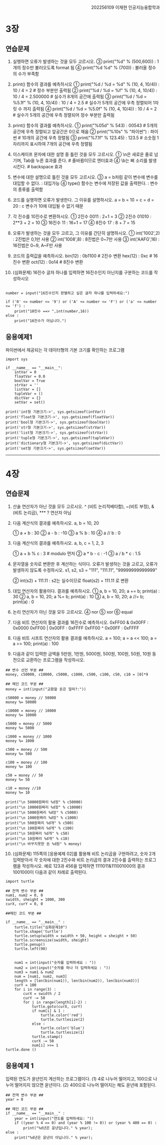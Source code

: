 
<div style="text-align: right"> 202256109 이재현 인공지능융합학과</div>

 
# 3장

## 연습문제 

1. 실행하면 오류가 발생하는 것을 모두 고르시오.
    ③ print("%d" % (500,600)) : 1개의 정수만 불러오도록 format 됨
    ④ print("%d %d" % (700)) : 불러올 정수의 수가 부족함

2. print() 함수의 결과를 예측하시오
    ① print("%d / %d = %d" % (10, 4, 10/4)) : 10 / 4 = 2 # 정수 부분만 출력됨
    ② print("%d / %d = %f" % (10, 4, 10/4)) : 10 / 4 = 2.500000 # 실수가 8개의 공간에 출력됨 
    ③ print("%d / %d = %5.1f" % (10, 4, 10/4)) : 10 / 4 =   2.5 # 실수가 5개의 공간에 우측 정렬되어 1자릿 수 까지 출력됨
    ④ print("%d / %d = %5.0f" % (10, 4, 10/4)) : 10 / 4 =     2 # 실수가 5개의 공간에 우측 정렬되어 정수 부분만 출력됨
    
3. print() 함수의 결과를 예측하시오.
    ① print("%05d" % 543) : 00543  # 5개의 공간에 우측 정렬되고 앞공간은 0으로 채움
    ② print("%10s" % "파이썬")  :       파이썬 # 10개의 공간에 우측 정렬됨
    ③ print("%7.1f" % 123.45) : 123.5 # 소숫점 1자리까지 표시하여 7개의 공간에 우측 정렬됨

4. 이스케이프 문자에 대한 설명 중 틀린 것을 모두 고르시오.
    ① \n은 새로운 줄로 넘기며, Tab을 누른 효과를 준다. # 줄바뀜이므로 엔터효과
    ④ \b는 삐 소리를 발생시킨다. # backspace 효과

5. 변수에 대한 설명으로 틀린 것을 모두 고르시오.
    ③ a = b처럼 같이 변수에 변수를 대입할 수 없다. : 대입가능
    ④ type() 함수는 변수에 저장된 값을 출력한다. : 변수의 종류를 출력함

6. 코드를 실행하면 오류가 발생한다. 그 이유를 설명하시오.
    a = b = 10 = c = d = 20 : c 변수가 10에 대입될 수 없기 때문
    
7. 각 진수를 10진수로 변환하시오.
    ① 2진수 0011 : 2+1 = 3
    ② 2진수 01010 : 2**3 + 2 = 10
    ③ 16진수 11 : 16+1 = 17
    ④ 8진수 17 : 8 + 7 = 15         
    
8. 오류가 발생하는 것을 모두 고르고, 그 이유를 간단히 설명하시오.
    ① int('1002',2) : 2진법은 0,1만 사용 
    ② int('1008',8) : 8진법은 0~7만 사용
    ③ int('AAFG',16) : 16진법은 0~9, A~F만 사용
    
9. 코드의 출력값을 예측하시오.
    bin(12) : 0b1100 # 2진수 변환
    hex(12) : 0xc # 16진수 변환
    oct(12) : 0o14 # 8진수 변환
    
10. (심화문제) 16진수 글자 하나를 입력하면 16진수인지 아닌지를 구분하는 코드를 작성하시오
```

number = input("16진수인지 판별하고 싶은 글자 하나를 입력하세요:")

if ('0' <= number <= '9') or ('A' <= number <= 'F') or ('a' <= number <= 'f') :
    print("10진수 ==> ",int(number,16))
else :
    print("16진수가 아닙니다.")

```


## 응용예제1 
파이썬에서 제공되는 각 데이터형의 기본 크기를 확인하는 프로그램
```
import sys

if __name__ == "__main__":
    intVar = 0
    floatVar = 0.0
    boolVar = True
    strVar = ''
    listVar = []
    tupleVar = ()
    dictVar = {}
    setVar = set()

print('int형 기본크기->', sys.getsizeof(intVar))
print('float형 기본크기->', sys.getsizeof(floatVar))
print('bool형 기본크기->', sys.getsizeof(boolVar))
print('str형 기본크기->', sys.getsizeof(strVar))
print('list형 기본크기->', sys.getsizeof(strVar))
print('tuple형 기본크기->', sys.getsizeof(tupleVar))
print('dictionary형 기본크기->', sys.getsizeof(dictVar))
print('set형 기본크기->', sys.getsizeof(setVar))
```

---

# 4장
## 연습문제 

1. 산술 연산자가 아닌 것을 모두 고르시오.
    ^ (비트 논리적베타합), ~(비트 부정), & (비트 논리곱), *** ? 연산자 아님
    
2. 다음 계산식의 결과를 예측하시오.
    a, b = 10, 20

    ① a + b : 30
    ② a - b : -10
    ③ a % b : 10
    ④ a // b : 0
    
3. 다음 계산식의 결과를 예측하시오.
    a, b, c = 1, 2, 3

    ① a + b % c : 3 # modulo 먼저
    ② a * b - c : -1
    ③ a / b * c : 1.5
    
4. 문자열을 숫자로 변환한 후 계산하는 식이다. 오류가 발생하는 것을 고르고, 오류가 발생하지 않도록 수정하시오.
    s1, s2, s3 = "111", "111.11", "99999999999999"

    ② int(s2) + 111.11 : s2는 실수이므로 float(s2) + 111.11 로 변환
    
5. 대입 연산자의 활용이다. 결과를 예측하시오.
    ① a, b = 10, 20; a += b; print(a) : 30
    ② a, b = 10, 20; a %= b; print(a) : 10 
    ③ a, b = 10, 20; a //= b; print(a) : 0 
    
6. 논리 연산자가 아닌 것을 모두 고르시오.
    ④ nor
    ⑤ xor
    ⑥ equal

7. 다음 비트 연산자의 활용 결과를 16진수로 예측하시오.
    0xFF00 & 0x00FF : 0x0000
    0xFF00 | 0x00FF : 0xFFFF
    0xFF00 ^ 0x00FF : 0xFFFF

8. 다음 비트 시프트 연산자의 활용 결과를 예측하시오.
    a = 100; a = a << 100; a = a >> 100; print(a) : 100

9. 다음과 같이 입력한 금액을 5만원, 1만원, 5000원, 500원, 100원, 50원, 10원 동전으로 교환하는 프로그램을 작성하시오.
```
## 변수 선언 부분 ##
money, c50000, c10000, c5000, c1000, c500, c100, c50, c10 = [0]*9

## 메인 코드 부분 ##
money = int(input("교환할 돈은 얼마?:"))

c50000 = money // 50000
money %= 50000

c10000 = money // 10000
money %= 10000

c5000 = money // 5000
money %= 5000

c1000 = money // 1000
money %= 1000

c500 = money // 500
money %= 500

c100 = money // 100
money %= 100

c50 = money // 50
money %= 50

c10 = money //10
money %= 10

print("\n 50000원짜리 %d장" % c50000)
print("\n 10000원짜리 %d장" % c10000)
print("\n 5000원짜리 %d장" % c5000)
print("\n 1000원짜리 %d장" % c1000)
print("\n 500원짜리 %d개" % c500)
print("\n 100원짜리 %d개" % c100)
print("\n 50원짜리 %d개" % c50)
print("\n 10원짜리 %d개" % c10)
print("\n 바꾸지못한 돈 %d원" % money)
```

10. (심화문제) 115쪽의 [응용예제 02]를 활용해 비트 논리곱을 구현하려고, 숫자 2개 입력받아서 각 숫자에 대한 2진수와 비트 논리곱의 결과 2진수를 출력하는 프로그램을 작성하시오. 예로 123과 456을 입력하면 1111011&111001000의 결과 1001000이 다음과 같이 차례로 출력된다.
```
import turtle

## 전역 변수 부분 ##
num1, num2 = 0, 0
swidth, sheight = 1000, 300
curX, curY = 0, 0

##메인 코드 부분 ##
       
if __name__ == "__main__" :
    turtle.title("심화문제10")
    turtle.shape('turtle')
    turtle.setup(width = swidth + 50, height = sheight + 50)
    turtle.screensize(swidth, sheight)
    turtle.penup()
    turtle.left(90)


    num1 = int(input("숫자를 입력하세요 : "))
    num2 = int(input("숫자를 하나 더 입력하세요 : "))
    num3 = num1 & num2
    num = [num1, num2, num3]
    length = [len(bin(num1)), len(bin(num2)), len(bin(num3))]
    curY = 100
    for i in range(3) :
        curX = swidth / 2
        curY -= 50
        for j in range(length[i]-2) :
            turtle.goto(curX, curY)
            if num[i] & 1 :
                turtle.color('red')
                turtle.turtlesize(2)
            else : 
                turtle.color('blue')
                turtle.turtlesize(1)
            turtle.stamp()
            curX -= 50
            num[i] >>= 1
turtle.done ()
```

## 응용예제 1
 입력된 연도가 윤년인지 계산하는 프로그램이다.
 (1) 4로 나누어 떨어지고, 100으로 나누어 떨어지지 않으면 윤년이다.
 (2) 400으로 나누어 떨어지는 해도 윤년에 포함된다.

```
## 전역 변수 부분 ##
year = 0
 
## 메인 코드 부분 ##
if __name__ == "__main__" :
    year = int(input("연도를 입력하세요: "))
    if ((year % 4 == 0) and (year % 100 != 0)) or (year % 400 == 0) :
        print("%d년은 윤년입니다." % year);
else :
    print("%d년은 윤년이 아닙니다." % year);
   
 ```
